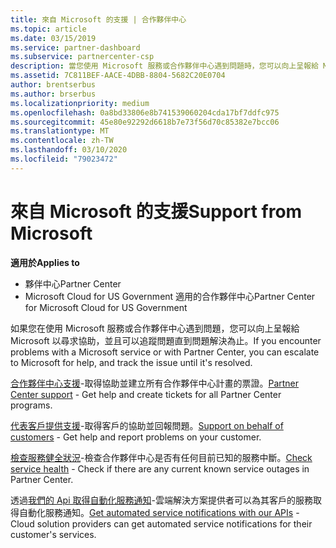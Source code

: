 ```yaml
---
title: 來自 Microsoft 的支援 | 合作夥伴中心
ms.topic: article
ms.date: 03/15/2019
ms.service: partner-dashboard
ms.subservice: partnercenter-csp
description: 當您使用 Microsoft 服務或合作夥伴中心遇到問題時，您可以向上呈報給 Microsoft 以尋求協助，並且可以追蹤問題直到問題解決為止。
ms.assetid: 7C811BEF-AACE-4DBB-8804-5682C20E0704
author: brentserbus
ms.author: brserbus
ms.localizationpriority: medium
ms.openlocfilehash: 0a8bd33806e8b741539060204cda17bf7ddfc975
ms.sourcegitcommit: 45e80e92292d6618b7e73f56d70c85382e7bcc06
ms.translationtype: MT
ms.contentlocale: zh-TW
ms.lasthandoff: 03/10/2020
ms.locfileid: "79023472"
---
```

# <a name="support-from-microsoft"></a><span data-ttu-id="d8036-103">來自 Microsoft 的支援</span><span class="sxs-lookup"><span data-stu-id="d8036-103">Support from Microsoft</span></span>

<span data-ttu-id="d8036-104">**適用於**</span><span class="sxs-lookup"><span data-stu-id="d8036-104">**Applies to**</span></span>

-  <span data-ttu-id="d8036-105">夥伴中心</span><span class="sxs-lookup"><span data-stu-id="d8036-105">Partner Center</span></span>
-  <span data-ttu-id="d8036-106">Microsoft Cloud for US Government 適用的合作夥伴中心</span><span class="sxs-lookup"><span data-stu-id="d8036-106">Partner Center for Microsoft Cloud for US Government</span></span>


<span data-ttu-id="d8036-107">如果您在使用 Microsoft 服務或合作夥伴中心遇到問題，您可以向上呈報給 Microsoft 以尋求協助，並且可以追蹤問題直到問題解決為止。</span><span class="sxs-lookup"><span data-stu-id="d8036-107">If you encounter problems with a Microsoft service or with Partner Center, you can escalate to Microsoft for help, and track the issue until it's resolved.</span></span>

<span data-ttu-id="d8036-108">[合作夥伴中心支援](report-problems-with-partner-center.md)-取得協助並建立所有合作夥伴中心計畫的票證。</span><span class="sxs-lookup"><span data-stu-id="d8036-108">[Partner Center support](report-problems-with-partner-center.md) - Get help and create tickets for all Partner Center programs.</span></span>

<span data-ttu-id="d8036-109">[代表客戶提供支援](report-problems-on-behalf-of-a-customer.md)-取得客戶的協助並回報問題。</span><span class="sxs-lookup"><span data-stu-id="d8036-109">[Support on behalf of customers](report-problems-on-behalf-of-a-customer.md) - Get help and report problems on your customer.</span></span>

<span data-ttu-id="d8036-110">[檢查服務健全狀況](check-service-health.md)-檢查合作夥伴中心是否有任何目前已知的服務中斷。</span><span class="sxs-lookup"><span data-stu-id="d8036-110">[Check service health](check-service-health.md) - Check if there are any current known service outages in Partner Center.</span></span>

<span data-ttu-id="d8036-111">透過[我們的 Api 取得自動化服務通知](get-automated-service-notifications-with-our-apis.md)-雲端解決方案提供者可以為其客戶的服務取得自動化服務通知。</span><span class="sxs-lookup"><span data-stu-id="d8036-111">[Get automated service notifications with our APIs](get-automated-service-notifications-with-our-apis.md) - Cloud solution providers can get automated service notifications for their customer's services.</span></span>


 

 



